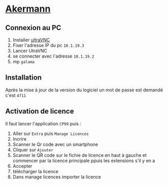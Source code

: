 # [Akermann](readme.md)

## Connexion au PC

1. Installer [ultraVNC](https://forum.uvnc.com/viewtopic.php?t=37976)
2. Fixer l'adresse IP du pc ``10.1.19.3``
3. Lancer UtraVNC
4. se connecter avec l'adresse ``10.1.19.2``
5. mp `galama`

## Installation

Après la mise à jour de la version du logiciel un mot de passe est demandé c'est `4711`

## Activation de licence

Il faut lancer l'application ``CP99`` puis :

1. Aller sur ``Extra`` puis ``Manage Licences``
2. Incrire
3. Scanner le Qr code avec un smartphone
4. Cliquer sur ``Ajouter``
5. Scanner le QR code sur le fichie de licence en haut à gauche et commencer par la licence principale ppuis les extensions s'il y en a
6. Accepter
7. télécharger la licence
8. Dans manage licences importer la licence

